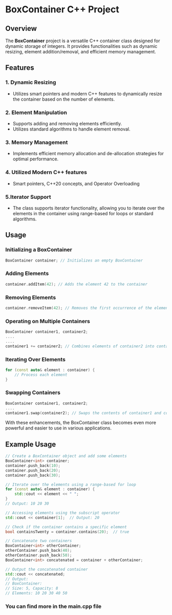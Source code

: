 # BoxContainer C++ Project

## Overview

The **BoxContainer** project is a versatile C++ container class designed for dynamic storage of integers. It provides functionalities such as dynamic resizing, element addition/removal, and efficient memory management.

## Features

### 1. Dynamic Resizing
- Utilizes smart pointers and modern C++ features to dynamically resize the container based on the number of elements.

### 2. Element Manipulation
- Supports adding and removing elements efficiently.
- Utilizes standard algorithms to handle element removal.

### 3. Memory Management
- Implements efficient memory allocation and de-allocation strategies for optimal performance.

### 4. Utilized Modern C++ features
- Smart pointers, C++20 concepts, and Operator Overloading

### 5.Iterator Support
- The class supports iterator functionality, allowing you to iterate over the elements in the container using range-based for loops or standard algorithms.

## Usage

### Initializing a BoxContainer
```cpp
BoxContainer container; // Initializes an empty BoxContainer
```

### Adding Elements
```cpp
container.addItem(42); // Adds the element 42 to the container
```

### Removing Elements
```cpp
container.removeItem(42); // Removes the first occurrence of the element 42
```

### Operating on Multiple Containers
```cpp
BoxContainer container1, container2;
....
....
container1 += container2; // Combines elements of container2 into container1
```

### Iterating Over Elements
```cpp
for (const auto& element : container) {
    // Process each element
}
```

### Swapping Containers
```cpp
BoxContainer container1, container2;
....
container1.swap(container2); // Swaps the contents of container1 and container2
```

With these enhancements, the BoxContainer class becomes even more powerful and easier to use in various applications.


## Example Usage
```cpp
// Create a BoxContainer object and add some elements
BoxContainer<int> container;
container.push_back(10);
container.push_back(20);
container.push_back(30);

// Iterate over the elements using a range-based for loop
for (const auto& element : container) {
    std::cout << element << " ";
}
// Output: 10 20 30

// Accessing elements using the subscript operator
std::cout << container[1];  // Output: 20

// Check if the container contains a specific element
bool containsTwenty = container.contains(20);  // true

// Concatenate two containers
BoxContainer<int> otherContainer;
otherContainer.push_back(40);
otherContainer.push_back(50);
BoxContainer<int> concatenated = container + otherContainer;

// Output the concatenated container
std::cout << concatenated;
// Output:
// BoxContainer:
// Size: 5, Capacity: 8
// Elements: 10 20 30 40 50
```
### You can find more in the main.cpp file